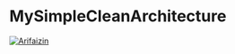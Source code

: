 # MySimpleCleanArchitecture
[![Arifaizin](https://circleci.com/gh/arifaizin/MySimpleCleanArchitecture.svg?style=svg)](https://circleci.com/gh/arifaizin/MySimpleCleanArchitecture)
